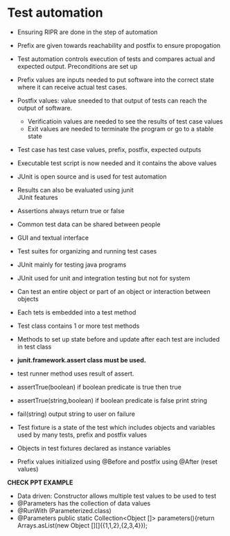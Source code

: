 # Test automation  
* Ensuring RIPR are done in the step of automation  
* Prefix are given towards reachability  and postfix to ensure propogation  
* Test automation controls execution of tests and compares actual and expected output. Preconditions are set up  
* Prefix values are inputs needed to put software into the correct state where it can receive actual test cases.  
* Postfix values: value sneeded to that output of tests can reach the output of software.  
  * Verificatioin values are needed to see the results of test case values  
  * Exit values are needed to terminate the program or go to a stable state  
* Test case has test case values, prefix, postfix, expected outputs  
* Executable test script is now needed and it contains the above values  
* JUnit is open source and is used for test automation  
* Results can also be evaluated using junit  
JUnit features
* Assertions always return true or false  
* Common test data can be shared between people  
* GUI and textual interface  
* Test suites for organizing and running test cases  

* JUnit mainly for testing java programs  
* JUnit used for unit and integration testing but not for system  
* Can test an entire object or part of an object or interaction between objects  
* Each tets is embedded into a test method  
* Test class contains 1 or more test methods  
* Methods to set up state before and update after each test are included in test class  
  
* **junit.framework.assert class must be used.**  
* test runner method uses result of assert.  
* assertTrue(boolean) if boolean predicate is true then true
* assertTrue(string,boolean) if boolean predicate is false print string
* fail(string) output string to user on failure  
  
* Test fixture is a state of the test which includes objects and variables used by many tests, prefix and postfix values  
* Objects in test fixtures declared as instance variables
* Prefix values initialized using @Before and postfix using @After (reset values)  
  
**CHECK PPT EXAMPLE**  
* Data driven: Constructor allows multiple test values to be used to test  
* @Parameters has the collection of data values  
* @RunWith (Parameterized.class)  
* @Parameters public static Collection<Object []> parameters(){return Arrays.asList(new Object [][]{{1,1,2},{2,3,4}});

